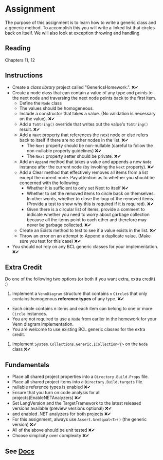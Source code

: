 # Assignment

The purpose of this assignment is to learn how to write a generic class and a generic method. To accomplish this you will write a linked list that circles back on itself. We will also look at exception throwing and handling.

## Reading

Chapters 11, 12

## Instructions

- Create a *class library* project called "GenericsHomework.". ❌✔
- Create a node class that can contain a value of any type and points to the next node and traversing the next node points back to the first item.
  - Define the `Node` class
  - The values should be homogeneous.
  - Include a constructor that takes a value.  (No validation is necessary on the value). ❌✔
  - Add a `ToString()` override that writes out the value's `ToString()` result. ❌✔
  - Add a `Next` property that references the next node or else refers back to itself if there are no other nodes in the list. ❌✔
    - The `Next` property should be non-nullable (careful to follow the non-nullable property guidelines) ❌✔
    - The `Next` property setter should be private. ❌✔
  - Add an `Append` method that takes a value and appends a new `Node` instance after the current node (by invoking the `Next` property). ❌✔
  - Add a Clear method that effectively removes all items from a list except the current node. Pay attention as to whether you should be concerned with the following:
    - Whether it is sufficient to only set Next to itself ❌✔
    - Whether to set the removed items to circle back on themselves. In other words, whether to close the loop of the removed items. (Provide a test to show why this is required if it is required). ❌✔
    - Given there is a circular list of items, provide a comment to indicate whether you need to worry about garbage collection because all the items point to each other and therefore may never be garbage collected. ❌✔
  - Create an Exists method to test to see if a value exists in the list. ❌✔
  - Throw an error on an attempt to Append a duplicate value. (Make sure you test for this case) ❌✔
- You should not rely on any BCL generic classes for your implementation. ❌✔

## Extra Credit

Do one of the following two options (or both if you want extra, extra credit) :)

1. Implement a `VennDiagram` structure that contains `n` `Circle`s that only contains homogenous **reference types** of any type. ❌✔

- Each circle contains n items and each item can belong to one or more `Circle` instances.
- You are not required to use a `Node` from earlier in the homework for your Venn diagram implementation.
- You are welcome to use existing BCL generic classes for the extra credit.

1. Implement `System.Collections.Generic.ICollection<T>` on the `Node` class ❌✔

## Fundamentals

- Place all shared project properties into a `Directory.Build.Props` file.
- Place all shared project items into a `Directory.Build.targets` file.
- nullable reference types is enabled  ❌✔
- Ensure that you turn on code analysis for all projects(EnableNETAnalyzers)  ❌✔
- Set LangVersion and the TargetFramework to the latest released versions available (preview versions optional)   ❌✔
- and enabled .NET analyzers for both projects ❌✔
- For this assignment, always use `Assert.AreEqual<T>()` (the generic version)  ❌✔
- All of the above should be unit tested ❌✔
- Choose simplicity over complexity ❌✔

## See [Docs](https://github.com/IntelliTect-Samples/EWU-CSCD371-2024-Winter/tree/main/Docs)